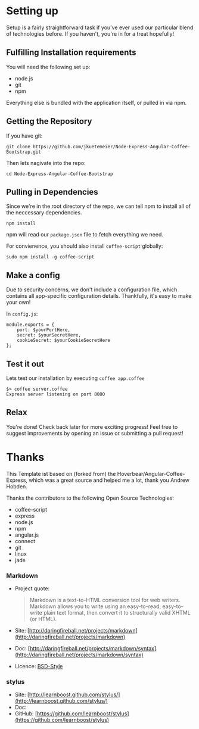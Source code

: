 # Setting up
Setup is a fairly straightforward task if you've ever used our particular blend of technologies before. If you haven't, you're in for a treat hopefully!

## Fulfilling Installation requirements
You will need the following set up:
* node.js
* git
* npm

Everything else is bundled with the application itself, or pulled in via npm.

## Getting the Repository
If you have git:

    git clone https://github.com/jkuetemeier/Node-Express-Angular-Coffee-Bootstrap.git

Then lets nagivate into the repo:

    cd Node-Express-Angular-Coffee-Bootstrap

## Pulling in Dependencies
Since we're in the root directory of the repo, we can tell npm to install all of the neccessary dependencies.

    npm install

npm will read our `package.json` file to fetch everything we need.

For convienence, you should also install `coffee-script` globally:

    sudo npm install -g coffee-script

## Make a config
Due to security concerns, we don't include a configuration file, which contains all app-specific configuration details.
Thankfully, it's easy to make your own!

In `config.js`:

    module.exports = {
		port: $yourPortHere,
    	secret: $yourSecretHere,
    	cookieSecret: $yourCookieSecretHere
    };

## Test it out
Lets test our installation by executing `coffee app.coffee`

    $> coffee server.coffee
    Express server listening on port 8080

## Relax
You're done! Check back later for more exciting progress! Feel free to suggest improvements by opening an issue or submitting a pull request!

# Thanks
This Template ist based on (forked from) the Hoverbear/Angular-Coffee-Express, which was a great source and helped me a lot, thank you Andrew Hobden.

Thanks the contributors to the following Open Source Technologies:
* coffee-script
* express
* node.js
* npm
* angular.js
* connect
* git
* linux
* jade

### Markdown
* Project quote:

  > Markdown is a text-to-HTML conversion tool for web writers.
  > Markdown allows you to write using an easy-to-read,
  > easy-to-write plain text format, then convert it to structurally valid XHTML (or HTML).
* Site: [http://daringfireball.net/projects/markdown](http://daringfireball.net/projects/markdown)
* Doc: [http://daringfireball.net/projects/markdown/syntax](http://daringfireball.net/projects/markdown/syntax)
* Licence: [BSD-Style](http://daringfireball.net/projects/markdown/license)

### stylus
* Site: [http://learnboost.github.com/stylus/](http://learnboost.github.com/stylus/)
* Doc:
* GitHub: [https://github.com/learnboost/stylus](https://github.com/learnboost/stylus)
